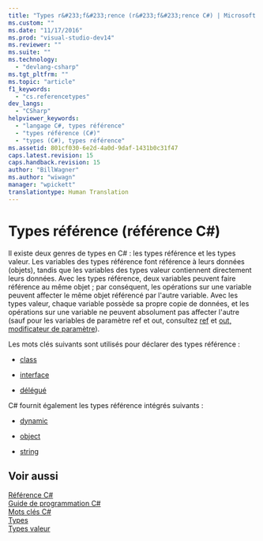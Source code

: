 ```yaml
---
title: "Types r&#233;f&#233;rence (r&#233;f&#233;rence C#) | Microsoft Docs"
ms.custom: ""
ms.date: "11/17/2016"
ms.prod: "visual-studio-dev14"
ms.reviewer: ""
ms.suite: ""
ms.technology: 
  - "devlang-csharp"
ms.tgt_pltfrm: ""
ms.topic: "article"
f1_keywords: 
  - "cs.referencetypes"
dev_langs: 
  - "CSharp"
helpviewer_keywords: 
  - "langage C#, types référence"
  - "types référence (C#)"
  - "types (C#), types référence"
ms.assetid: 801cf030-6e2d-4a0d-9daf-1431b0c31f47
caps.latest.revision: 15
caps.handback.revision: 15
author: "BillWagner"
ms.author: "wiwagn"
manager: "wpickett"
translationtype: Human Translation
---
```

# Types r&#233;f&#233;rence (r&#233;f&#233;rence C#)
Il existe deux genres de types en C\# : les types référence et les types valeur.  Les variables des types référence font référence à leurs données \(objets\), tandis que les variables des types valeur contiennent directement leurs données.  Avec les types référence, deux variables peuvent faire référence au même objet ; par conséquent, les opérations sur une variable peuvent affecter le même objet référencé par l'autre variable.  Avec les types valeur, chaque variable possède sa propre copie de données, et les opérations sur une variable ne peuvent absolument pas affecter l'autre \(sauf pour les variables de paramètre ref et out, consultez [ref](../../../csharp/language-reference/keywords/ref.md) et [out, modificateur de paramètre](../../../csharp/language-reference/keywords/out-parameter-modifier.md)\).  
  
 Les mots clés suivants sont utilisés pour déclarer des types référence :  
  
-   [class](../../../csharp/language-reference/keywords/class.md)  
  
-   [interface](../../../csharp/language-reference/keywords/interface.md)  
  
-   [délégué](../../../csharp/language-reference/keywords/delegate.md)  
  
 C\# fournit également les types référence intégrés suivants :  
  
-   [dynamic](../../../csharp/language-reference/keywords/dynamic.md)  
  
-   [object](../../../csharp/language-reference/keywords/object.md)  
  
-   [string](../../../csharp/language-reference/keywords/string.md)  
  
## Voir aussi  
 [Référence C\#](../../../csharp/language-reference/index.md)   
 [Guide de programmation C\#](../../../csharp/programming-guide/index.md)   
 [Mots clés C\#](../../../csharp/language-reference/keywords/index.md)   
 [Types](../../../csharp/language-reference/keywords/types.md)   
 [Types valeur](../../../csharp/language-reference/keywords/value-types.md)
